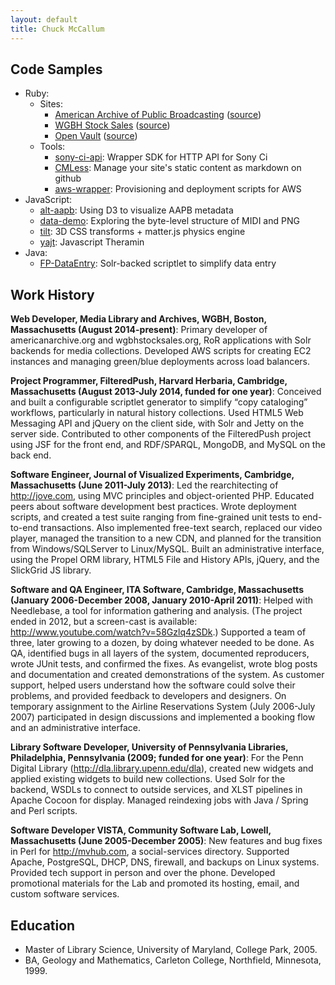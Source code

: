 ```yaml
---
layout: default
title: Chuck McCallum
---
```


## Code Samples

- Ruby: 
  - Sites: 
    - [American Archive of Public Broadcasting](http://americanarchive.org/) ([source](https://github.com/wgbh/aapb2))
    - [WGBH Stock Sales](http://wgbhstocksales.org/) ([source](https://github.com/wgbh/stock-sales-2))
    - [Open Vault](http://openvault.wgbh.org/) ([source](https://github.com/wgbh/openvault3))
  - Tools: 
    - [sony-ci-api](https://github.com/WGBH/sony-ci-api): Wrapper SDK for HTTP API for Sony Ci
    - [CMLess](https://github.com/wgbh/cmless): Manage your site's static content as markdown on github
    - [aws-wrapper](https://github.com/WGBH/aws-wrapper): Provisioning and deployment scripts for AWS
- JavaScript: 
  - [alt-aapb](http://mccalluc.github.io/alt-aapb/): Using D3 to visualize AAPB metadata
  - [data-demo](http://mccalluc.github.io/data-demo): Exploring the byte-level structure of MIDI and PNG
  - [tilt](http://mccalluc.github.io/tilt/): 3D CSS transforms + matter.js physics engine
  - [yajt](https://mccalluc.github.io/yajt/): Javascript Theramin
- Java: 
  - [FP-DataEntry](https://github.com/mccalluc/FP-DataEntry): Solr-backed scriptlet to simplify data entry

## Work History

**Web Developer, Media Library and Archives, WGBH, Boston, Massachusetts 
(August 2014-present)**: Primary developer of americanarchive.org and wgbhstocksales.org, 
RoR applications with Solr backends for media collections. Developed AWS scripts for 
creating EC2 instances and managing green/blue deployments across load balancers.

**Project Programmer, FilteredPush, Harvard Herbaria, Cambridge, Massachusetts 
(August 2013-July 2014, funded for one year)**: Conceived and built a configurable 
scriptlet generator to simplify “copy cataloging” workflows, particularly in natural 
history collections. Used HTML5 Web Messaging API and jQuery on the client side, 
with Solr and Jetty on the server side. Contributed to other components of the FilteredPush 
project using JSF for the front end, and RDF/SPARQL, MongoDB, and MySQL on the back end.

**Software Engineer, Journal of Visualized Experiments, Cambridge, 
Massachusetts (June 2011-July 2013)**:    Led the rearchitecting of 
http://jove.com, using MVC principles and object-oriented PHP. Educated peers 
about software development best practices. Wrote deployment scripts, and 
created a test suite ranging from fine-grained unit tests to end-to-end 
transactions. Also implemented free-text search, replaced our video player, 
managed the transition to a new CDN, and planned for the transition from 
Windows/SQLServer to Linux/MySQL. Built an administrative interface, using the 
Propel ORM library, HTML5 File and History APIs, jQuery, and the SlickGrid JS 
library.

**Software and QA Engineer, ITA Software, Cambridge, Massachusetts (January 
2006-December 2008, January 2010-April 2011)**:    Helped with Needlebase, a 
tool for information gathering and analysis. (The project ended in 2012, but a 
screen-cast is available: http://www.youtube.com/watch?v=58Gzlq4zSDk.) 
Supported a team of three, later growing to a dozen, by doing whatever needed 
to be done. As QA, identified bugs in all layers of the system, documented 
reproducers, wrote JUnit tests, and confirmed the fixes. As evangelist, wrote 
blog posts and documentation and created demonstrations of the system. As 
customer support, helped users understand how the software could solve their 
problems, and provided feedback to developers and designers. On temporary 
assignment to the Airline Reservations System (July 2006-July 2007) 
participated in design discussions and implemented a booking flow and an 
administrative interface.

**Library Software Developer, University of Pennsylvania Libraries, 
Philadelphia, Pennsylvania (2009; funded for one year)**:    For the Penn 
Digital Library (http://dla.library.upenn.edu/dla), created new widgets and 
applied existing widgets to build new collections. Used Solr for the backend, 
WSDLs to connect to outside services, and XLST pipelines in Apache Cocoon for 
display. Managed reindexing jobs with Java / Spring and Perl scripts.

**Software Developer VISTA, Community Software Lab, Lowell, Massachusetts (June 
2005-December 2005)**:    New features and bug fixes in Perl for 
http://mvhub.com, a social-services directory. Supported Apache, PostgreSQL, 
DHCP, DNS, firewall, and backups on Linux systems. Provided tech support in 
person and over the phone. Developed promotional materials for the Lab and 
promoted its hosting, email, and custom software services.   

## Education
- Master of Library Science, University of Maryland, College Park, 2005.
- BA, Geology and Mathematics, Carleton College, Northfield, Minnesota, 1999.
